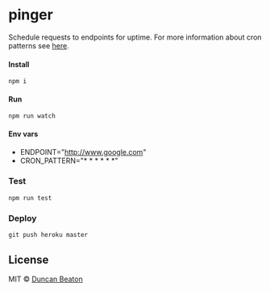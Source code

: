 # pinger

Schedule requests to endpoints for uptime. For more information about cron patterns see [here](http://crontab.org/).

#### Install

`npm i`

#### Run

`npm run watch`

#### Env vars

* ENDPOINT="http://www.google.com"
* CRON_PATTERN="* * * * * *"

### Test

`npm run test`

### Deploy

`git push heroku master`

## License

MIT © [Duncan Beaton](http://dunckr.com)
